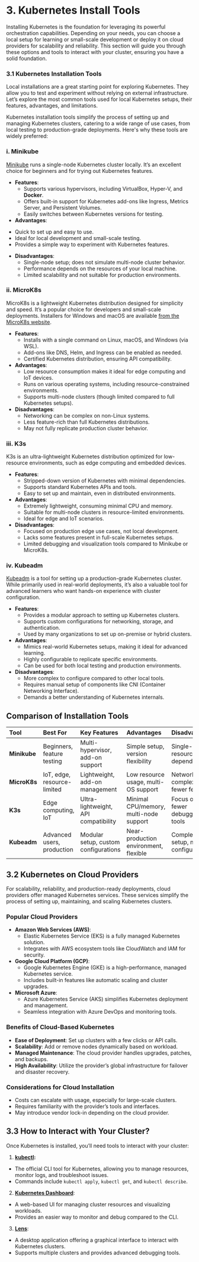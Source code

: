 # **3. Kubernetes Install Tools**
Installing Kubernetes is the foundation for leveraging its powerful orchestration capabilities. Depending on your needs, you can choose a local setup for learning or small-scale development or deploy it on cloud providers for scalability and reliability. This section will guide you through these options and tools to interact with your cluster, ensuring you have a solid foundation.

### **3.1 Kubernetes Installation Tools**
Local installations are a great starting point for exploring Kubernetes. They allow you to test and experiment without relying on external infrastructure. Let’s explore the most common tools used for local Kubernetes setups, their features, advantages, and limitations. 

Kubernetes installation tools simplify the process of setting up and managing Kubernetes clusters, catering to a wide range of use cases, from local testing to production-grade deployments. Here's why these tools are widely preferred:

### **i. Minikube**
[Minikube](https://minikube.sigs.k8s.io/docs/start/?arch=%2Fwindows%2Fx86-64%2Fstable%2F.exe+download) runs a single-node Kubernetes cluster locally. It’s an excellent choice for beginners and for trying out Kubernetes features.
* **Features**:
  - Supports various hypervisors, including VirtualBox, Hyper-V, and **Docker**.
  - Offers built-in support for Kubernetes add-ons like Ingress, Metrics Server, and Persistent Volumes.
  - Easily switches between Kubernetes versions for testing.
* **Advantages**:
- Quick to set up and easy to use.
- Ideal for local development and small-scale testing.
- Provides a simple way to experiment with Kubernetes features.
* **Disadvantages**:
  - Single-node setup; does not simulate multi-node cluster behavior.
  - Performance depends on the resources of your local machine.
  - Limited scalability and not suitable for production environments.

### **ii. MicroK8s**
MicroK8s is a lightweight Kubernetes distribution designed for simplicity and speed. It’s a popular choice for developers and small-scale deployments. Installers for Windows and macOS are available [from the MicroK8s website](https://microk8s.io/).

* **Features**:
  - Installs with a single command on Linux, macOS, and Windows (via WSL).
  - Add-ons like DNS, Helm, and Ingress can be enabled as needed.
  - Certified Kubernetes distribution, ensuring API compatibility.
* **Advantages**:
  - Low resource consumption makes it ideal for edge computing and IoT devices.
  - Runs on various operating systems, including resource-constrained environments.
  - Supports multi-node clusters (though limited compared to full Kubernetes setups).
* **Disadvantages**:
  - Networking can be complex on non-Linux systems.
  - Less feature-rich than full Kubernetes distributions.
  - May not fully replicate production cluster behavior.

### **iii. K3s**
K3s is an ultra-lightweight Kubernetes distribution optimized for low-resource environments, such as edge computing and embedded devices.
* **Features**:
  - Stripped-down version of Kubernetes with minimal dependencies.
  - Supports standard Kubernetes APIs and tools.
  - Easy to set up and maintain, even in distributed environments.
* **Advantages**:
  - Extremely lightweight, consuming minimal CPU and memory.
  - Suitable for multi-node clusters in resource-limited environments.
  - Ideal for edge and IoT scenarios.
* **Disadvantages**:
  - Focused on production edge use cases, not local development.
  - Lacks some features present in full-scale Kubernetes setups.
  - Limited debugging and visualization tools compared to Minikube or MicroK8s.
 
### **iv. Kubeadm**
[Kubeadm](https://kubernetes.io/docs/reference/setup-tools/kubeadm/) is a tool for setting up a production-grade Kubernetes cluster. While primarily used in real-world deployments, it’s also a valuable tool for advanced learners who want hands-on experience with cluster configuration.
* **Features**:
  - Provides a modular approach to setting up Kubernetes clusters.
  - Supports custom configurations for networking, storage, and authentication.
  - Used by many organizations to set up on-premise or hybrid clusters.
* **Advantages**:
  - Mimics real-world Kubernetes setups, making it ideal for advanced learning.
  - Highly configurable to replicate specific environments.
  - Can be used for both local testing and production environments.
* **Disadvantages**:
  - More complex to configure compared to other local tools.
  - Requires manual setup of components like CNI (Container Networking Interface).
  - Demands a better understanding of Kubernetes internals.

## **Comparison of Installation Tools**

|**Tool**|**Best For**|**Key Features**|**Advantages**|**Disadvantages**|
|:----|:----|:----|:----|:----|
|**Minikube**|Beginners, feature testing|Multi-hypervisor, add-on support|Simple setup, version flexibility|Single-node, resource-dependent|
|**MicroK8s**|IoT, edge, resource-limited|Lightweight, add-on management|Low resource usage, multi-OS support|Networking complexity, fewer features|
|**K3s**|Edge computing, IoT|Ultra-lightweight, API compatibility|Minimal CPU/memory, multi-node support|Focus on edge, fewer debugging tools|
|**Kubeadm**|Advanced users, production|Modular setup, custom configurations|Near-production environment, flexible|Complex setup, manual configurations|

## **3.2 Kubernetes on Cloud Providers**
For scalability, reliability, and production-ready deployments, cloud providers offer managed Kubernetes services. These services simplify the process of setting up, maintaining, and scaling Kubernetes clusters.

### **Popular Cloud Providers**
* **Amazon Web Services (AWS)**:
  - Elastic Kubernetes Service (EKS) is a fully managed Kubernetes solution.
  - Integrates with AWS ecosystem tools like CloudWatch and IAM for security.
* **Google Cloud Platform (GCP)**:
  - Google Kubernetes Engine (GKE) is a high-performance, managed Kubernetes service.
  - Includes built-in features like automatic scaling and cluster upgrades.
* **Microsoft Azure**:
  - Azure Kubernetes Service (AKS) simplifies Kubernetes deployment and management.
  - Seamless integration with Azure DevOps and monitoring tools.

### **Benefits of Cloud-Based Kubernetes**
* **Ease of Deployment**: Set up clusters with a few clicks or API calls.
* **Scalability**: Add or remove nodes dynamically based on workload.
* **Managed Maintenance**: The cloud provider handles upgrades, patches, and backups.
* **High Availability**: Utilize the provider’s global infrastructure for failover and disaster recovery.

### **Considerations for Cloud Installation**
* Costs can escalate with usage, especially for large-scale clusters.
* Requires familiarity with the provider’s tools and interfaces.
* May introduce vendor lock-in depending on the cloud provider.

## **3.3 How to Interact with Your Cluster?**
Once Kubernetes is installed, you’ll need tools to interact with your cluster:

1. **[kubectl](https://kubernetes.io/docs/reference/kubectl/):**
 - The official CLI tool for Kubernetes, allowing you to manage resources, monitor logs, and troubleshoot issues.
 - Commands include `kubectl apply`, `kubectl get`, and `kubectl describe`.
2. **[Kubernetes Dashboard](https://github.com/kubernetes/dashboard)**:
  - A web-based UI for managing cluster resources and visualizing workloads.
  - Provides an easier way to monitor and debug compared to the CLI.
3. **[Lens](https://k8slens.dev/)**:
  - A desktop application offering a graphical interface to interact with Kubernetes clusters.
  - Supports multiple clusters and provides advanced debugging tools.